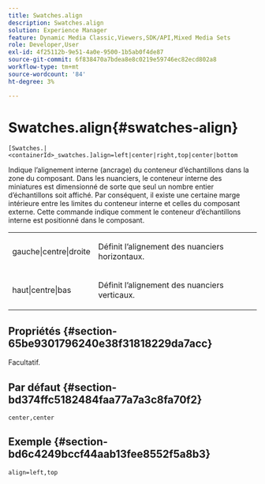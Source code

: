 ```yaml
---
title: Swatches.align
description: Swatches.align
solution: Experience Manager
feature: Dynamic Media Classic,Viewers,SDK/API,Mixed Media Sets
role: Developer,User
exl-id: 4f25112b-9e51-4a0e-9500-1b5ab0f4de87
source-git-commit: 6f838470a7bdea8e8c0219e59746ec82ecd802a8
workflow-type: tm+mt
source-wordcount: '84'
ht-degree: 3%

---
```


# Swatches.align{#swatches-align}

`[Swatches.|<containerId>_swatches.]align=left|center|right,top|center|bottom`

Indique l’alignement interne (ancrage) du conteneur d’échantillons dans la zone du composant. Dans les nuanciers, le conteneur interne des miniatures est dimensionné de sorte que seul un nombre entier d’échantillons soit affiché. Par conséquent, il existe une certaine marge intérieure entre les limites du conteneur interne et celles du composant externe. Cette commande indique comment le conteneur d’échantillons interne est positionné dans le composant.

<table id="table_58D88FF5F83A4ABA928695B5AFF97354"> 
 <tbody> 
  <tr> 
   <td> <p> <span class="codeph"> gauche|centre|droite</span> </p> </td> 
   <td> <p> Définit l’alignement des nuanciers horizontaux. </p> </td> 
  </tr> 
  <tr> 
   <td> <p><span class="codeph"> haut|centre|bas</span> </p> </td> 
   <td> <p> Définit l’alignement des nuanciers verticaux. </p> </td> 
  </tr> 
 </tbody> 
</table>

## Propriétés {#section-65be9301796240e38f31818229da7acc}

Facultatif.

## Par défaut {#section-bd374ffc5182484faa77a7a3c8fa70f2}

`center,center`

## Exemple {#section-bd6c4249bccf44aab13fee8552f5a8b3}

`align=left,top`
